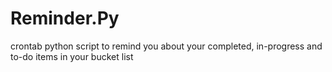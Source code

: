 # Reminder.Py
crontab python script to remind you about your completed, in-progress and to-do items in your bucket list
